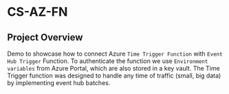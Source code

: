 # CS-AZ-FN

## Project Overview
Demo to showcase how to connect Azure `Time Trigger Function` with `Event Hub Trigger` Function. To authenticate the function we use `Environment variables` from Azure Portal, which are also stored in a key vault. The Time Trigger function was designed to handle any time of traffic (small, big data) by implementing event hub batches.

